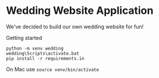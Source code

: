 # Wedding Website Application

We've decided to build our own 
wedding website for fun!

Getting started

```
python -m venv wedding
wedding\Scripts\activate.bat
pip install -r requirements.in
```

On Mac use `source venv/bin/activate`